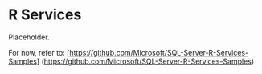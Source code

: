 # R Services

Placeholder.

For now, refer to:
[https://github.com/Microsoft/SQL-Server-R-Services-Samples] (https://github.com/Microsoft/SQL-Server-R-Services-Samples)
